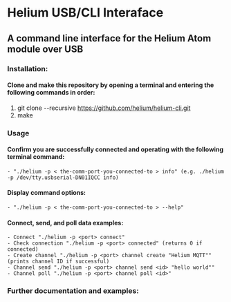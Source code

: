# Helium USB/CLI Interaface
## A command line interface for the Helium Atom module over USB

### Installation:
 
#### Clone and make this repository by opening a terminal and entering the following commands in order: 
1. git clone --recursive https://github.com/helium/helium-cli.git
2. make

### Usage

#### Confirm you are successfully connected and operating with the following terminal command:
	- "./helium -p < the-comm-port-you-connected-to > info" (e.g. ./helium -p /dev/tty.usbserial-DN01IQCC info)

#### Display command options:
	- "./helium -p < the-comm-port-you-connected-to > --help"

#### Connect, send, and poll data examples:
	- Connect "./helium -p <port> connect"
	- Check connection "./helium -p <port> connected" (returns 0 if connected)
	- Create channel "./helium -p <port> channel create "Helium MQTT"" (prints channel ID if successful)
	- Channel send "./helium -p <port> channel send <id> "hello world""
	- Channel poll "./helium -p <port> channel poll <id>"

### Further documentation and examples: 
